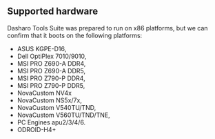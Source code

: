 ## Supported hardware

Dasharo Tools Suite was prepared to run on x86 platforms, but we can confirm
that it boots on the following platforms:

* ASUS KGPE-D16,
* Dell OptiPlex 7010/9010,
* MSI PRO Z690-A DDR4,
* MSI PRO Z690-A DDR5,
* MSI PRO Z790-P DDR4,
* MSI PRO Z790-P DDR5,
* NovaCustom NV4x
* NovaCustom NS5x/7x,
* NovaCustom V540TU/TND,
* NovaCustom V560TU/TND/TNE,
* PC Engines apu2/3/4/6.
* ODROID-H4+